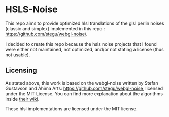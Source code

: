 # HSLS-Noise

This repo aims to provide optimized hlsl translations of the glsl perlin noises (classic and simplex) implemented in this repo : https://github.com/stegu/webgl-noise/.

I decided to create this repo because the hsls noise projects that I found were either not maintained, not optimized, and/or not stating a license (thus not usable).

## Licensing

As stated above, this work is based on the webgl-noise written by Stefan Gustavson and Ahima Arts: https://github.com/stegu/webgl-noise, licensed under the MIT License. You can find more explanation about the algorithms inside [their wiki](https://github.com/ashima/webgl-noise/wiki).

These hlsl implementations are licensed under the MIT license.
